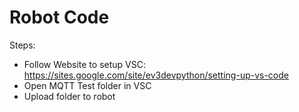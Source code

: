 # Robot Code
Steps:
* Follow Website to setup VSC: https://sites.google.com/site/ev3devpython/setting-up-vs-code
* Open MQTT Test folder in VSC
* Upload folder to robot